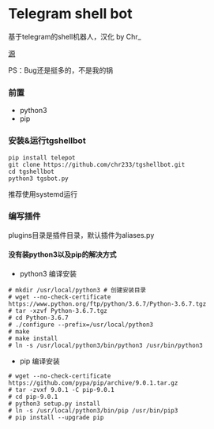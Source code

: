Telegram shell bot
==================

基于telegram的shell机器人，汉化 by Chr_

[源](https://github.com/byjk/tgshellbot)

PS：Bug还是挺多的，不是我的锅

### 前置
* python3
* pip

### 安装&运行tgshellbot
```
pip install telepot
git clone https://github.com/chr233/tgshellbot.git
cd tgshellbot
python3 tgsbot.py
```
推荐使用systemd运行

### 编写插件
plugins目录是插件目录，默认插件为aliases.py

#### 没有装python3以及pip的解决方式

* python3 编译安装
```
# mkdir /usr/local/python3 # 创建安装目录
# wget --no-check-certificate https://www.python.org/ftp/python/3.6.7/Python-3.6.7.tgz
# tar -xzvf Python-3.6.7.tgz
# cd Python-3.6.7
# ./configure --prefix=/usr/local/python3
# make
# make install
# ln -s /usr/local/python3/bin/python3 /usr/bin/python3
```

* pip 编译安装
```
# wget --no-check-certificate https://github.com/pypa/pip/archive/9.0.1.tar.gz
# tar -zvxf 9.0.1 -C pip-9.0.1
# cd pip-9.0.1
# python3 setup.py install
# ln -s /usr/local/python3/bin/pip /usr/bin/pip3
# pip install --upgrade pip
```
